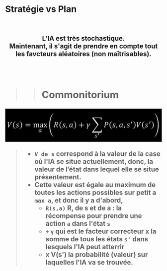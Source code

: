 # Stratégie vs Plan
<br>
<h2 align="center">L'IA est très stochastique.<br>Maintenant, il s'agit de prendre en compte tout les favcteurs aléatoires (non maîtrisables).<h2>

<br>

>> ## Commonitorium 
<div align="center">
    <img src="..\img\BellmanCompleteEquation.png" alt="Équation de Bellman" title="Équation de Bellman">
</div>

> * `V de s` correspond à la valeur de la case où l'IA se situe actuellement, donc, la valeur de l’état dans lequel elle se situe présentement.  
> * Cette valeur est égale au maximum de toutes les actions possibles sur petit a `max a`, et donc il y a d'abord,  
>   * `R(s,a)` R, de s et de a : la récompense pour prendre une action `a` dans l'état `s` 
>   *  `+` `γ` qui est le facteur correcteur x la somme de tous les états `s'` dans lesquels l'IA peut atterrir
>   * x V(s') la probabilité (valeur) sur laquelles l'IA va se trouvée.
## 


